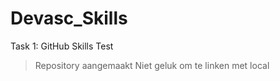 # Devasc_Skills

Task 1: GitHub Skills Test

> Repository aangemaakt
> Niet geluk om te linken met local 


